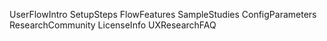 UserFlowIntro
SetupSteps
FlowFeatures
SampleStudies
ConfigParameters
ResearchCommunity
LicenseInfo
UXResearchFAQ
